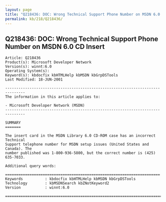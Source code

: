 ```yaml
---
layout: page
title: "Q218436: DOC: Wrong Technical Support Phone Number on MSDN 6.0 CD Insert"
permalink: kb/218/Q218436/
---
```


## Q218436: DOC: Wrong Technical Support Phone Number on MSDN 6.0 CD Insert

	Article: Q218436
	Product(s): Microsoft Developer Network
	Version(s): winnt:6.0
	Operating System(s): 
	Keyword(s): kbdocfix kbHTMLHelp kbMSDN kbGrpDSTools
	Last Modified: 18-JUN-2001
	
	-------------------------------------------------------------------------------
	The information in this article applies to:
	
	- Microsoft Developer Network (MSDN) 
	-------------------------------------------------------------------------------
	
	SUMMARY
	=======
	
	The insert card in the MSDN Library 6.0 CD-ROM case has an incorrect Technical
	Support telephone number for MSDN setup issues (United States and Canada). The
	number published was 1-800-936-5800, but the correct number is (425) 635-7033.
	
	Additional query words:
	
	======================================================================
	Keywords          : kbdocfix kbHTMLHelp kbMSDN kbGrpDSTools 
	Technology        : kbMSDNSearch kbZNotKeyword2
	Version           : winnt:6.0
	
	=============================================================================
	
